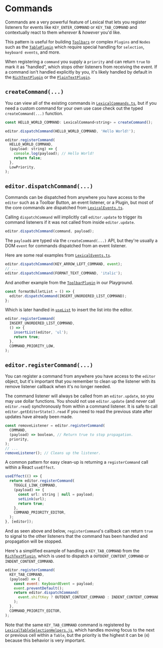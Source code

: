 

# Commands

Commands are a very powerful feature of Lexical that lets you register listeners for events like `KEY_ENTER_COMMAND` or `KEY_TAB_COMMAND` and contextually react to them _wherever_ & _however_ you'd like.

This pattern is useful for building [`Toolbars`](https://github.com/facebook/lexical/blob/main/packages/lexical-playground/src/plugins/ToolbarPlugin/index.tsx) or complex `Plugins` and `Nodes` such as the [`TablePlugin`](https://github.com/facebook/lexical/tree/main/packages/lexical-table) which require special handling for `selection`, `keyboard events`, and more.

When registering a `command` you supply a `priority` and can return `true` to mark it as "handled", which stops other listeners from receiving the event. If a command isn't handled explicitly by you, it's likely handled by default in the [`RichTextPlugin`](https://github.com/facebook/lexical/blob/main/packages/lexical-rich-text/src/index.ts) or the [`PlainTextPlugin`](https://github.com/facebook/lexical/blob/main/packages/lexical-plain-text/src/index.ts).

## `createCommand(...)`

You can view all of the existing commands in [`LexicalCommands.ts`](https://github.com/facebook/lexical/blob/main/packages/lexical/src/LexicalCommands.ts), but if you need a custom command for your own use case check out the typed `createCommand(...)` function.

```js
const HELLO_WORLD_COMMAND: LexicalCommand<string> = createCommand();

editor.dispatchCommand(HELLO_WORLD_COMMAND, 'Hello World!');

editor.registerCommand(
  HELLO_WORLD_COMMAND,
  (payload: string) => {
    console.log(payload); // Hello World!
    return false;
  },
  LowPriority,
);
```

## `editor.dispatchCommand(...)`

Commands can be dispatched from anywhere you have access to the `editor` such as a Toolbar Button, an event listener, or a Plugin, but most of the core commands are dispatched from [`LexicalEvents.ts`](https://github.com/facebook/lexical/blob/main/packages/lexical/src/LexicalEvents.ts).

Calling `dispatchCommand` will implicitly call `editor.update` to trigger its command listeners if it was not called from inside `editor.update`.

```js
editor.dispatchCommand(command, payload);
```

The `payload`s are typed via the `createCommand(...)` API, but they're usually a DOM `event` for commands dispatched from an event listener.

Here are some real examples from [`LexicalEvents.ts`](https://github.com/facebook/lexical/blob/main/packages/lexical/src/LexicalEvents.ts).

```js
editor.dispatchCommand(KEY_ARROW_LEFT_COMMAND, event);
// ...
editor.dispatchCommand(FORMAT_TEXT_COMMAND, 'italic');
```

And another example from the [`ToolbarPlugin`](https://github.com/facebook/lexical/blob/main/packages/lexical-playground/src/plugins/ToolbarPlugin/index.tsx) in our Playground.

```js
const formatBulletList = () => {
  editor.dispatchCommand(INSERT_UNORDERED_LIST_COMMAND);
};
```

Which is later handled in [`useList`](https://github.com/facebook/lexical/blob/1f62ace08e15d55515f3750840133efecd6d7d01/packages/lexical-react/src/shared/useList.js#L65) to insert the list into the editor.

```js
editor.registerCommand(
  INSERT_UNORDERED_LIST_COMMAND,
  () => {
    insertList(editor, 'ul');
    return true;
  },
  COMMAND_PRIORITY_LOW,
);
```

## `editor.registerCommand(...)`

You can register a command from anywhere you have access to the `editor` object, but it's important that you remember to clean up the listener with its remove listener callback when it's no longer needed.

The command listener will always be called from an `editor.update`, so you may use dollar functions. You should not use
`editor.update` (and *never* call `editor.read`) synchronously from within a command listener. It is safe to call
`editor.getEditorState().read` if you need to read the previous state after updates have already been made.

```js
const removeListener = editor.registerCommand(
  COMMAND,
  (payload) => boolean, // Return true to stop propagation.
  priority,
);
// ...
removeListener(); // Cleans up the listener.
```

A common pattern for easy clean-up is returning a `registerCommand` call within a React `useEffect`.

```jsx
useEffect(() => {
  return editor.registerCommand(
    TOGGLE_LINK_COMMAND,
    (payload) => {
      const url: string | null = payload;
      setLink(url);
      return true;
    },
    COMMAND_PRIORITY_EDITOR,
  );
}, [editor]);
```

And as seen above and below, `registerCommand`'s callback can return `true` to signal to the other listeners that the command has been handled and propagation will be stopped.

Here's a simplified example of handling a `KEY_TAB_COMMAND` from the [`RichTextPlugin`](https://github.com/facebook/lexical/blob/76b28f4e2b70f1194cc8148dcc30c9f9ec61f811/packages/lexical-rich-text/src/index.js#L625), which is used to dispatch a `OUTDENT_CONTENT_COMMAND` or `INDENT_CONTENT_COMMAND`.

```js
editor.registerCommand(
  KEY_TAB_COMMAND,
  (payload) => {
    const event: KeyboardEvent = payload;
    event.preventDefault();
    return editor.dispatchCommand(
      event.shiftKey ? OUTDENT_CONTENT_COMMAND : INDENT_CONTENT_COMMAND,
    );
  },
  COMMAND_PRIORITY_EDITOR,
);
```

Note that the same `KEY_TAB_COMMAND` command is registered by [`LexicalTableSelectionHelpers.js`](https://github.com/facebook/lexical/blob/1f62ace08e15d55515f3750840133efecd6d7d01/packages/lexical-table/src/LexicalTableSelectionHelpers.js#L733), which handles moving focus to the next or previous cell within a `Table`, but the priority is the highest it can be (`4`) because this behavior is very important.

